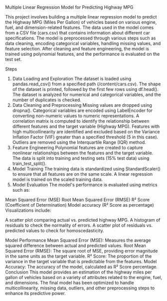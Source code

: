 Multiple Linear Regression Model for Predicting Highway MPG

This project involves building a multiple linear regression model to predict the Highway MPG (Miles Per Gallon) of vehicles based on various engine, fuel, and dimension-related features. The data used in the model comes from a CSV file (cars.csv) that contains information about different car specifications.
The model is preprocessed through various steps such as data cleaning, encoding categorical variables, handling missing values, and feature selection. After cleaning and feature engineering, the model is trained using polynomial features, and the performance is evaluated on the test set.

Steps
1. Data Loading and Exploration
The dataset is loaded using pandas.read_csv() from a specified path (/content/cars.csv).
The shape of the dataset is printed, followed by the first few rows using df.head().
The dataset is analyzed for numerical and categorical variables, and the number of duplicates is checked.
2. Data Cleaning and Preprocessing
Missing values are dropped using dropna().
Categorical variables are encoded using LabelEncoder for converting non-numeric values to numeric representations.
A correlation matrix is computed to identify the relationship between different features and the target variable (Highway MPG).
Features with high multicollinearity are identified and excluded based on the Variance Inflation Factor (VIF) greater than a specified threshold (5 in this case).
Outliers are removed using the Interquartile Range (IQR) method.
3. Feature Engineering
Polynomial features are created to capture nonlinear relationships between the features and the target variable.
The data is split into training and testing sets (15% test data) using train_test_split().
4. Model Training
The training data is standardized using StandardScaler() to ensure that all features are on the same scale.
A linear regression model is trained on the scaled training data.
5. Model Evaluation
The model's performance is evaluated using metrics such as:

Mean Squared Error (MSE)
Root Mean Squared Error (RMSE)
R² Score (Coefficient of Determination)
Model accuracy (R² Score as percentage)
Visualizations include:

A scatter plot comparing actual vs. predicted highway MPG.
A histogram of residuals to check the normality of errors.
A scatter plot of residuals vs. predicted values to check for homoscedasticity.

Model Performance
Mean Squared Error (MSE): Measures the average squared difference between actual and predicted values.
Root Mean Squared Error (RMSE): The square root of MSE, providing error magnitude in the same units as the target variable.
R² Score: The proportion of the variance in the target variable that is predictable from the features.
Model Accuracy: The accuracy of the model, calculated as R² Score percentage.
Conclusion
This model provides an estimation of the highway miles per gallon of vehicles based on a variety of attributes related to the engine, fuel, and dimensions. The final model has been optimized to handle multicollinearity, missing data, outliers, and other preprocessing steps to enhance its predictive power.
